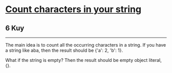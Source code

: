 <h1><a href="https://www.codewars.com/kata/526571aae218b8ee490006f4">Count characters in your string</a></h1>
<h2>6 Kuy</h2>
<hr>
<p>The main idea is to count all the occurring characters in a string. 
If you have a string like aba, then the result should be {'a': 2, 'b': 1}.</p>
<p>What if the string is empty? Then the result should be empty object literal, {}.</p>